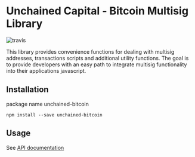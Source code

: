 # Unchained Capital - Bitcoin Multisig Library

![travis](https://travis-ci.com/unchained-capital/unchained-bitcoin.svg?branch=master)

This library provides convenience functions for dealing with multisig addresses, transactions
scripts and additional utility functions.  The goal is to provide developers with an easy path
to integrate multisig functionality into their applications javascript.

## Installation

package name unchained-bitcoin

```
npm install --save unchained-bitcoin
```

## Usage

See [API documentation](https://unchained-capital.github.io/repoTBD)
